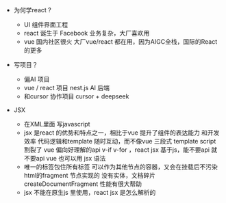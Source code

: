 - 为何学react ?
  - UI 组件界面工程
  - react 诞生于 Facebook 业务复杂，大厂喜欢用
  - vue 国内社区很火 大厂vue/react 都在用，因为AIGC全栈，国际的React 的更多

- 写项目？
  - 偏AI 项目
  - vue / react 项目 nest.js AI 后端
  - 和cursor 协作项目 cursor + deepseek

- JSX
  - 在XML里面 写javascript
  - jsx 是react 的优势和特点之一，相比于vue 提升了组件的表达能力 和开发效率
    代码逻辑和template 随时互动，而不像vue 三段式 template script 割裂了
    vue 偏向好理解的api v-if v-for ，react jsx 基于js，能不要api 就不要api
    vue 也可以用 jsx 语法
  - 唯一的标签包住所有标签 可以作为其他节点的容器，又会在挂载后不污染html的fragment 节点实现的
    没有实体，文档碎片 createDocumentFragment
    性能有很大帮助
  - jsx 不能在原生js 里使用，react jsx 是怎么解析的

